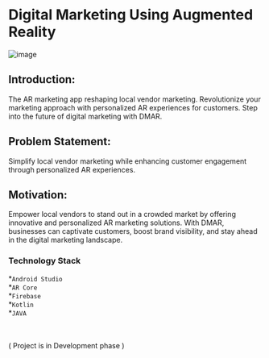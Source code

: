 # Digital Marketing Using Augmented Reality 


![image](https://github.com/Yash-Gavade/Digital_Marketing_using_Augmented_Reality/assets/74112721/3d1f1e31-2069-49a4-b010-9973d0b2538a)

## Introduction:
The AR marketing app reshaping local vendor marketing. Revolutionize your marketing approach with personalized AR experiences for customers. Step into the future of digital marketing with DMAR.

## Problem Statement:
Simplify local vendor marketing while enhancing customer engagement through personalized AR experiences.

## Motivation:
Empower local vendors to stand out in a crowded market by offering innovative and personalized AR marketing solutions. With DMAR, businesses can captivate customers, boost brand visibility, and stay ahead in the digital marketing landscape.

### Technology Stack 
*`Android Studio`<br>
*`AR Core`<br>
*`Firebase`<br>
*`Kotlin`<br>
*`JAVA`<br>


<br><br>
( Project is in Development phase )
